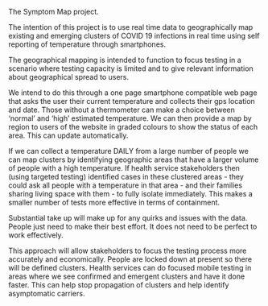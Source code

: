 The Symptom Map project.

The intention of this project is to use real time data to geographically map existing and emerging clusters of COVID 19 infections in real time using self reporting of temperature through smartphones.

The geographical mapping is intended to function to focus testing in a scenario where testing capacity is limited and to give relevant information about geographical spread to users. 

We intend to do this through a one page smartphone compatible web page that asks the user their current temperature and collects their gps location and date. Those without a thermometer can make a choice between ‘normal’ and ‘high’ estimated temperature. We can then provide a map by region to users of the website in graded colours to show the status of each area. This can update automatically. 

If we can collect a temperature DAILY from a large number of people we can map clusters by identifying geographic areas that have a larger volume of people with a high temperature. If health service stakeholders then (using targeted testing) identified cases in these clustered areas - they could ask all people with a temperature in that area - and their families sharing living space with them - to fully isolate immediately. This makes a smaller number of tests more effective in terms of containment. 

Substantial take up will make up for any quirks and issues with the data. People just need to make their best effort. It does not need to be perfect to work effectively. 

This approach will allow stakeholders to focus the testing process more accurately and economically.  People are locked down at present so there will be defined clusters. Health services can do focused mobile testing in areas where we see confirmed and emergent clusters and have it done faster. This can help stop propagation of clusters and help identify asymptomatic carriers. 
